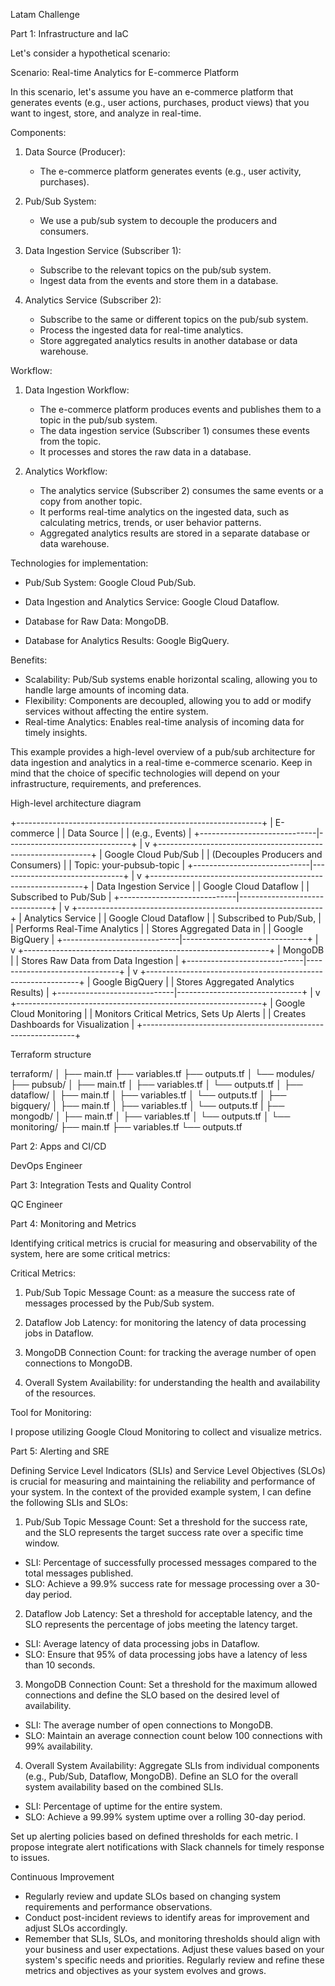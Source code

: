 Latam Challenge


Part 1: Infrastructure and IaC


Let's consider a hypothetical scenario:


Scenario: Real-time Analytics for E-commerce Platform


In this scenario, let's assume you have an e-commerce platform that generates events (e.g., user actions, purchases, product views) that you want to ingest, store, and analyze in real-time.


Components:


1. Data Source (Producer):
   - The e-commerce platform generates events (e.g., user activity, purchases).


2. Pub/Sub System:
   - We use a pub/sub system to decouple the producers and consumers.


3. Data Ingestion Service (Subscriber 1):
   - Subscribe to the relevant topics on the pub/sub system.
   - Ingest data from the events and store them in a database.


4. Analytics Service (Subscriber 2):
   - Subscribe to the same or different topics on the pub/sub system.
   - Process the ingested data for real-time analytics.
   - Store aggregated analytics results in another database or data warehouse.


Workflow:


1. Data Ingestion Workflow:
   - The e-commerce platform produces events and publishes them to a topic in the pub/sub system.
   - The data ingestion service (Subscriber 1) consumes these events from the topic.
   - It processes and stores the raw data in a database.


2. Analytics Workflow:
   - The analytics service (Subscriber 2) consumes the same events or a copy from another topic.
   - It performs real-time analytics on the ingested data, such as calculating metrics, trends, or user behavior patterns.
   - Aggregated analytics results are stored in a separate database or data warehouse.


Technologies for implementation:


- Pub/Sub System: Google Cloud Pub/Sub.


- Data Ingestion and Analytics Service: Google Cloud Dataflow.


- Database for Raw Data: MongoDB.


- Database for Analytics Results: Google BigQuery.


Benefits:


- Scalability: Pub/Sub systems enable horizontal scaling, allowing you to handle large amounts of incoming data.
- Flexibility: Components are decoupled, allowing you to add or modify services without affecting the entire system.
- Real-time Analytics: Enables real-time analysis of incoming data for timely insights.


This example provides a high-level overview of a pub/sub architecture for data ingestion and analytics in a real-time e-commerce scenario. Keep in mind that the choice of specific technologies will depend on your infrastructure, requirements, and preferences.




High-level architecture diagram


+-------------------------------------------------------------+
|                           E-commerce                          |
|                            Data Source                          |
|                             (e.g., Events)                        |
+-----------------------------|-------------------------------+
                                     |
                                     v
+-------------------------------------------------------------+
|                   Google Cloud Pub/Sub                 |
|  (Decouples Producers and Consumers)      |
|               Topic: your-pubsub-topic                 |
+-----------------------------|-------------------------------+
                                     |
                                     v
+-------------------------------------------------------------+
|                   Data Ingestion Service                 |
|                   Google Cloud Dataflow                |
|                 Subscribed to Pub/Sub                  |
+-----------------------------|-------------------------------+
                                     |
                                     v
+-------------------------------------------------------------+
|                   Analytics Service                         |
|               Google Cloud Dataflow                   |
|            Subscribed to Pub/Sub,                     |
|          Performs Real-Time Analytics             |
|           Stores Aggregated Data in                  |
|                 Google BigQuery                            |
+-----------------------------|-------------------------------+
                                     |
                                     v
+-------------------------------------------------------------+
|                       MongoDB                                   |
| Stores Raw Data from Data Ingestion           |
+-----------------------------|-------------------------------+
                                     |
                                     v
+-------------------------------------------------------------+
|                    Google BigQuery                          |
| Stores Aggregated Analytics Results)          |
+-----------------------------|-------------------------------+
                                     |
                                     v
+-------------------------------------------------------------+
|                  Google Cloud Monitoring             |
|  Monitors Critical Metrics, Sets Up Alerts    |
|       Creates Dashboards for Visualization    |
+-------------------------------------------------------------+




Terraform structure


terraform/
│
├── main.tf
├── variables.tf
├── outputs.tf
│
└── modules/
    ├── pubsub/
    │   ├── main.tf
    │   ├── variables.tf
    │   └── outputs.tf
    │
    ├── dataflow/
    │   ├── main.tf
    │   ├── variables.tf
    │   └── outputs.tf
    │
    ├── bigquery/
    │   ├── main.tf
    │   ├── variables.tf
    │   └── outputs.tf
     |
    ├── mongodb/
    │   ├── main.tf
    │   ├── variables.tf
    │   └── outputs.tf
    │
    └── monitoring/
        ├── main.tf
        ├── variables.tf
        └── outputs.tf






Part 2: Apps and CI/CD


DevOps Engineer


Part 3: Integration Tests and Quality Control


QC Engineer


Part 4: Monitoring and Metrics


Identifying critical metrics is crucial for measuring and observability of the system, here are some critical metrics:


Critical Metrics:


1. Pub/Sub Topic Message Count: as a measure the success rate of messages processed by the Pub/Sub system.


2. Dataflow Job Latency: for monitoring the latency of data processing jobs in Dataflow.


3. MongoDB Connection Count: for tracking the average number of open connections to MongoDB.


4. Overall System Availability: for understanding the health and availability of the resources. 


Tool for Monitoring:


I propose utilizing Google Cloud Monitoring to collect and visualize metrics.








Part 5: Alerting and SRE


Defining Service Level Indicators (SLIs) and Service Level Objectives (SLOs) is crucial for measuring and maintaining the reliability and performance of your system. In the context of the provided example system, I can define the following SLIs and SLOs:


1. Pub/Sub Topic Message Count: Set a threshold for the success rate, and the SLO represents the target success rate over a specific time window.


* SLI: Percentage of successfully processed messages compared to the total messages published.
* SLO: Achieve a 99.9% success rate for message processing over a 30-day period.




2. Dataflow Job Latency: Set a threshold for acceptable latency, and the SLO represents the percentage of jobs meeting the latency target.


* SLI: Average latency of data processing jobs in Dataflow.
* SLO: Ensure that 95% of data processing jobs have a latency of less than 10 seconds.




3. MongoDB Connection Count: Set a threshold for the maximum allowed connections and define the SLO based on the desired level of availability.


* SLI: The average number of open connections to MongoDB.
* SLO: Maintain an average connection count below 100 connections with 99% availability.




4. Overall System Availability: Aggregate SLIs from individual components (e.g., Pub/Sub, Dataflow, MongoDB). Define an SLO for the overall system availability based on the combined SLIs.
* SLI: Percentage of uptime for the entire system.
* SLO: Achieve a 99.99% system uptime over a rolling 30-day period.


Set up alerting policies based on defined thresholds for each metric. I propose integrate alert notifications with Slack channels for timely response to issues.


Continuous Improvement


* Regularly review and update SLOs based on changing system requirements and performance observations.
* Conduct post-incident reviews to identify areas for improvement and adjust SLOs accordingly.
* Remember that SLIs, SLOs, and monitoring thresholds should align with your business and user expectations. Adjust these values based on your system's specific needs and priorities. Regularly review and refine these metrics and objectives as your system evolves and grows.
